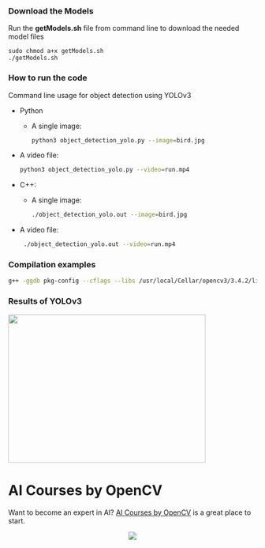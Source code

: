 ### Download the Models

Run the **getModels.sh** file from command line to download the needed model
files

    sudo chmod a+x getModels.sh
    ./getModels.sh

### How to run the code

Command line usage for object detection using YOLOv3

- Python

  - A single image:


    ```bash
    python3 object_detection_yolo.py --image=bird.jpg
    ```

- A video file:

  ```bash
  python3 object_detection_yolo.py --video=run.mp4
  ```

* C++:

  - A single image:


    ```bash
    ./object_detection_yolo.out --image=bird.jpg
    ```

- A video file:

  ```bash
   ./object_detection_yolo.out --video=run.mp4
  ```

### Compilation examples

```bash
g++ -ggdb pkg-config --cflags --libs /usr/local/Cellar/opencv3/3.4.2/lib/pkgconfig/opencv.pc object_detection_yolo.cpp -o object_detection_yolo.out
```

### Results of YOLOv3

<img src = "https://github.com/gulshan-mittal/learnopencv/blob/dev1/ObjectDetection-YOLO/bird_yolo_out_py.jpg" width = 400 height = 300/>

# AI Courses by OpenCV

Want to become an expert in AI?
[AI Courses by OpenCV](https://opencv.org/courses/) is a great place to start.

<a href="https://opencv.org/courses/">
<p align="center">
<img src="https://www.learnopencv.com/wp-content/uploads/2020/04/AI-Courses-By-OpenCV-Github.png">
</p>
</a>
